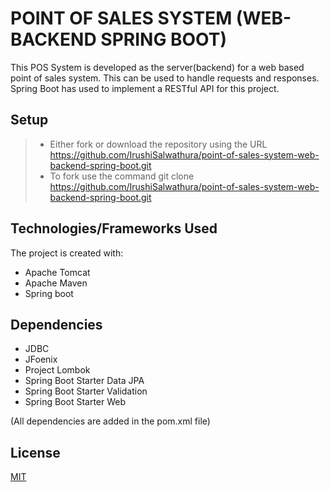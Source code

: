 # POINT OF SALES SYSTEM (WEB-BACKEND SPRING BOOT)

This POS System is developed as the server(backend) for a web based point of sales system. This can be used to handle requests and responses. Spring Boot has used to implement a RESTful API for this project.

## Setup

> - Either fork or download the repository using the URL <https://github.com/IrushiSalwathura/point-of-sales-system-web-backend-spring-boot.git>
> - To fork use the command git clone https://github.com/IrushiSalwathura/point-of-sales-system-web-backend-spring-boot.git

## Technologies/Frameworks Used

The project is created with:
* Apache Tomcat
* Apache Maven
* Spring boot

## Dependencies

* JDBC
* JFoenix
* Project Lombok
* Spring Boot Starter Data JPA
* Spring Boot Starter Validation
* Spring Boot Starter Web

(All dependencies are added in the pom.xml file)

## License
[MIT](https://github.com/IrushiSalwathura/point-of-sales-system-web-backend-spring-boot/blob/master/LICENSE.txt)




